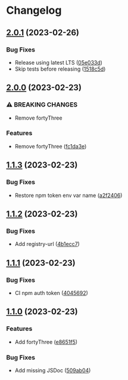 # Changelog

## [2.0.1](https://github.com/btmills/release-please-test/compare/v2.0.0...v2.0.1) (2023-02-26)


### Bug Fixes

* Release using latest LTS ([05e033d](https://github.com/btmills/release-please-test/commit/05e033d67553f8ef2565c50c5d15f183d3e43c89))
* Skip tests before releasing ([1518c5d](https://github.com/btmills/release-please-test/commit/1518c5d2b4e0b2d7b998cfe17520206197388112))

## [2.0.0](https://github.com/btmills/release-please-test/compare/v1.1.3...v2.0.0) (2023-02-23)


### ⚠ BREAKING CHANGES

* Remove fortyThree

### Features

* Remove fortyThree ([fc1da3e](https://github.com/btmills/release-please-test/commit/fc1da3e7b37a788c445e0cbc1af5c3af70ac54b8))

## [1.1.3](https://github.com/btmills/release-please-test/compare/v1.1.2...v1.1.3) (2023-02-23)


### Bug Fixes

* Restore npm token env var name ([a2f2406](https://github.com/btmills/release-please-test/commit/a2f240687872d7c84eddc49f111afc50cce83a22))

## [1.1.2](https://github.com/btmills/release-please-test/compare/v1.1.1...v1.1.2) (2023-02-23)


### Bug Fixes

* Add registry-url ([4b1ecc7](https://github.com/btmills/release-please-test/commit/4b1ecc768ab7027fce3b81419cf9cbe6e53e00c5))

## [1.1.1](https://github.com/btmills/release-please-test/compare/v1.1.0...v1.1.1) (2023-02-23)


### Bug Fixes

* CI npm auth token ([4045692](https://github.com/btmills/release-please-test/commit/40456929df7505693cd6938b564427e2590b7b74))

## [1.1.0](https://github.com/btmills/release-please-test/compare/v1.0.1...v1.1.0) (2023-02-23)


### Features

* Add fortyThree ([e8651f5](https://github.com/btmills/release-please-test/commit/e8651f5d5f3a7cedf1811989cc3fa1a91be0f37e))


### Bug Fixes

* Add missing JSDoc ([509ab04](https://github.com/btmills/release-please-test/commit/509ab04eedba663e60ad9810ce3a2adc8a64ce31))
